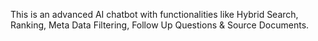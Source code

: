 This is an advanced AI chatbot with functionalities like Hybrid Search, Ranking, Meta Data Filtering, Follow Up Questions & Source Documents.